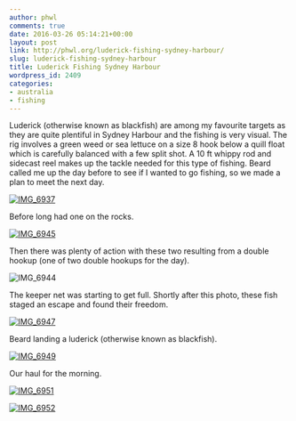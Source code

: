 ```yaml
---
author: phwl
comments: true
date: 2016-03-26 05:14:21+00:00
layout: post
link: http://phwl.org/luderick-fishing-sydney-harbour/
slug: luderick-fishing-sydney-harbour
title: Luderick Fishing Sydney Harbour
wordpress_id: 2409
categories:
- australia
- fishing
---
```


Luderick (otherwise known as blackfish) are among my favourite targets as they are quite plentiful in Sydney Harbour and the fishing is very visual. The rig involves a green weed or sea lettuce on a size 8 hook below a quill float which is carefully balanced with a few split shot. A 10 ft whippy rod and sidecast reel makes up the tackle needed for this type of fishing. Beard called me up the day before to see if I wanted to go fishing, so we made a plan to meet the next day.

[![IMG_6937](http://phwl.org/wp-content/uploads/2016/03/IMG_6937.jpg)](http://phwl.org/wp-content/uploads/2016/03/IMG_6937.jpg)

<!-- more -->

Before long had one on the rocks.

[![IMG_6945](http://phwl.org/wp-content/uploads/2016/03/IMG_6945.jpg)](http://phwl.org/wp-content/uploads/2016/03/IMG_6945.jpg)

Then there was plenty of action with these two resulting from a double hookup (one of two double hookups for the day).

![IMG_6944](http://phwl.org/wp-content/uploads/2016/03/IMG_6944.jpg)

The keeper net was starting to get full. Shortly after this photo, these fish staged an escape and found their freedom.

[![IMG_6947](http://phwl.org/wp-content/uploads/2016/03/IMG_6947.jpg)](http://phwl.org/wp-content/uploads/2016/03/IMG_6947.jpg)

Beard landing a luderick (otherwise known as blackfish).

[![IMG_6949](http://phwl.org/wp-content/uploads/2016/03/IMG_6949.jpg)](http://phwl.org/wp-content/uploads/2016/03/IMG_6949.jpg)

Our haul for the morning.

[![IMG_6951](http://phwl.org/wp-content/uploads/2016/03/IMG_6951.jpg)](http://phwl.org/wp-content/uploads/2016/03/IMG_6951.jpg)

[![IMG_6952](http://phwl.org/wp-content/uploads/2016/03/IMG_6952.jpg)](http://phwl.org/wp-content/uploads/2016/03/IMG_6952.jpg)


